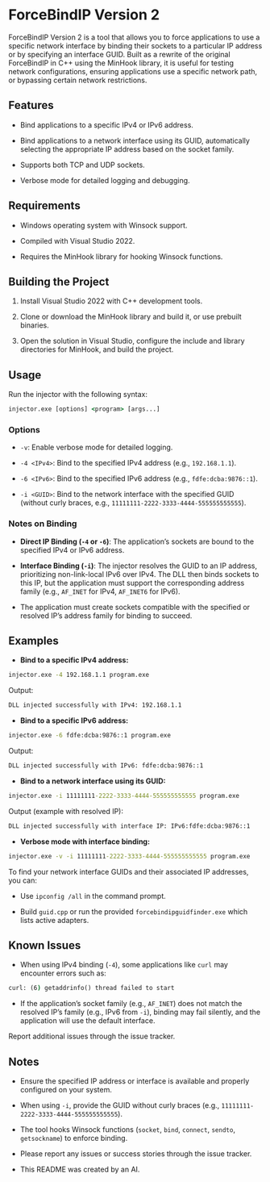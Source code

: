 # ForceBindIP Version 2

ForceBindIP Version 2 is a tool that allows you to force applications to use a specific network interface by binding their sockets to a particular IP address or by specifying an interface GUID. Built as a rewrite of the original ForceBindIP in C++ using the MinHook library, it is useful for testing network configurations, ensuring applications use a specific network path, or bypassing certain network restrictions.

## Features

- Bind applications to a specific IPv4 or IPv6 address.

- Bind applications to a network interface using its GUID, automatically selecting the appropriate IP address based on the socket family.

- Supports both TCP and UDP sockets.

- Verbose mode for detailed logging and debugging.

## Requirements

- Windows operating system with Winsock support.

- Compiled with Visual Studio 2022.

- Requires the MinHook library for hooking Winsock functions.

## Building the Project

1. Install Visual Studio 2022 with C++ development tools.

2. Clone or download the MinHook library and build it, or use prebuilt binaries.

3. Open the solution in Visual Studio, configure the include and library directories for MinHook, and build the project.

## Usage

Run the injector with the following syntax:

```cmd
injector.exe [options] <program> [args...]
```

### Options

- `-v`: Enable verbose mode for detailed logging.

- `-4 <IPv4>`: Bind to the specified IPv4 address (e.g., `192.168.1.1`).

- `-6 <IPv6>`: Bind to the specified IPv6 address (e.g., `fdfe:dcba:9876::1`).

- `-i <GUID>`: Bind to the network interface with the specified GUID (without curly braces, e.g., `11111111-2222-3333-4444-555555555555`).

### Notes on Binding

- **Direct IP Binding (`-4` or `-6`)**: The application’s sockets are bound to the specified IPv4 or IPv6 address.

- **Interface Binding (`-i`)**: The injector resolves the GUID to an IP address, prioritizing non-link-local IPv6 over IPv4. The DLL then binds sockets to this IP, but the application must support the corresponding address family (e.g., `AF_INET` for IPv4, `AF_INET6` for IPv6).

- The application must create sockets compatible with the specified or resolved IP’s address family for binding to succeed.

## Examples

- **Bind to a specific IPv4 address:**

```cmd
injector.exe -4 192.168.1.1 program.exe
```

Output:

```cmd
DLL injected successfully with IPv4: 192.168.1.1
```

- **Bind to a specific IPv6 address:**

```cmd
injector.exe -6 fdfe:dcba:9876::1 program.exe
```

Output:

```cmd
DLL injected successfully with IPv6: fdfe:dcba:9876::1
```

- **Bind to a network interface using its GUID:**

```cmd
injector.exe -i 11111111-2222-3333-4444-555555555555 program.exe
```

Output (example with resolved IP):

```cmd
DLL injected successfully with interface IP: IPv6:fdfe:dcba:9876::1
```

- **Verbose mode with interface binding:**

```cmd
injector.exe -v -i 11111111-2222-3333-4444-555555555555 program.exe
```

To find your network interface GUIDs and their associated IP addresses, you can:

- Use `ipconfig /all` in the command prompt.

- Build `guid.cpp` or run the provided `forcebindipguidfinder.exe` which lists active adapters.

## Known Issues

- When using IPv4 binding (`-4`), some applications like `curl` may encounter errors such as:

```cmd
curl: (6) getaddrinfo() thread failed to start
```

- If the application’s socket family (e.g., `AF_INET`) does not match the resolved IP’s family (e.g., IPv6 from `-i`), binding may fail silently, and the application will use the default interface.

Report additional issues through the issue tracker.

## Notes

- Ensure the specified IP address or interface is available and properly configured on your system.

- When using `-i`, provide the GUID without curly braces (e.g., `11111111-2222-3333-4444-555555555555`).

- The tool hooks Winsock functions (`socket`, `bind`, `connect`, `sendto`, `getsockname`) to enforce binding.

- Please report any issues or success stories through the issue tracker.

- This README was created by an AI.
